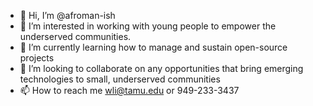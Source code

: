 - 👋 Hi, I’m @afroman-ish
- 👀 I’m interested in working with young people to empower the underserved communities.
- 🌱 I’m currently learning how to manage and sustain open-source projects
- 💞️ I’m looking to collaborate on any opportunities that bring emerging technologies to small, underserved communities
- 📫 How to reach me wli@tamu.edu or 949-233-3437

<!---
afroman-ish/afroman-ish is a ✨ special ✨ repository because its `README.md` (this file) appears on your GitHub profile.
You can click the Preview link to take a look at your changes.
--->
